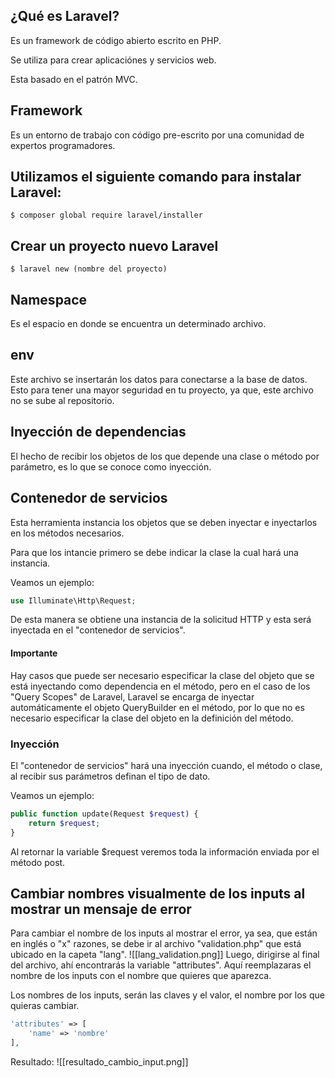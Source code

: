 ## ¿Qué es Laravel?
Es un framework de código abierto escrito en PHP. 

Se utiliza para crear aplicaciónes y servicios web.

Esta basado en el patrón MVC.

## Framework
Es un entorno de trabajo con código pre-escrito por una comunidad de expertos programadores.

## Utilizamos el siguiente comando para instalar Laravel:
```Git
$ composer global require laravel/installer
```
## Crear un proyecto nuevo Laravel
```Git
$ laravel new (nombre del proyecto)
```
## Namespace
Es el espacio en donde se encuentra un determinado archivo.

## env
Este archivo se insertarán los datos para conectarse a la base de datos. Esto para tener una mayor seguridad en tu proyecto, ya que, este archivo no se sube al repositorio.

## Inyección de dependencias
El hecho de recibir los objetos de los que depende una clase o método por parámetro, es lo que se conoce como inyección.

## Contenedor de servicios
Esta herramienta instancia los objetos que se deben inyectar e inyectarlos en los métodos necesarios.

Para que los intancie primero se debe indicar la clase la cual hará una instancia.

Veamos un ejemplo:
```PHP
use Illuminate\Http\Request;
```
De esta manera se obtiene una instancia de la solicitud HTTP y esta será inyectada en el "contenedor de servicios".

#### Importante
Hay casos que puede ser necesario especificar la clase del objeto que se está inyectando como dependencia en el método, pero en el caso de los "Query Scopes" de Laravel, Laravel se encarga de inyectar automáticamente el objeto QueryBuilder en el método, por lo que no es necesario especificar la clase del objeto en la definición del método.
### Inyección
El "contenedor de servicios" hará una inyección cuando, el método o clase, al recibir sus parámetros definan el tipo de dato.

Veamos un ejemplo:
```PHP
public function update(Request $request) {
	return $request;
}
```
Al retornar la variable $request veremos toda la información enviada por el método post.

## Cambiar nombres visualmente de los inputs al mostrar un mensaje de error
Para cambiar el nombre de los inputs al mostrar el error, ya sea, que están en inglés o "x" razones, se debe ir al archivo "validation.php" que está ubicado en la capeta "lang".
![[lang_validation.png]]
Luego, dirigirse al final del archivo, ahí encontrarás la variable "attributes". Aquí reemplazaras el nombre de los inputs con el nombre que quieres que aparezca.

Los nombres de los inputs, serán las claves y el valor, el nombre por los que quieras cambiar.
```PHP
'attributes' => [
	'name' => 'nombre'
],
```
Resultado:
![[resultado_cambio_input.png]]